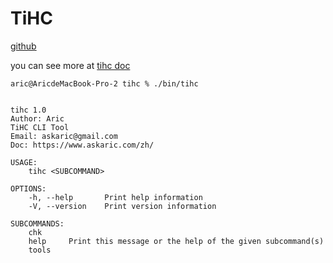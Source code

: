 # TiHC

[github](https://github.com/AricSu/tihc)

you can see more at [tihc doc](https://www.askaric.com/zh/tihc)
```
aric@AricdeMacBook-Pro-2 tihc % ./bin/tihc 


tihc 1.0
Author: Aric
TiHC CLI Tool
Email: askaric@gmail.com
Doc: https://www.askaric.com/zh/

USAGE:
    tihc <SUBCOMMAND>

OPTIONS:
    -h, --help       Print help information
    -V, --version    Print version information

SUBCOMMANDS:
    chk      
    help     Print this message or the help of the given subcommand(s)
    tools   
```